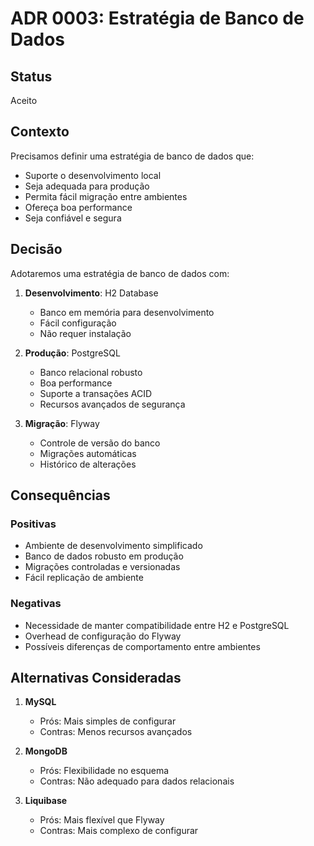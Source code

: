 # ADR 0003: Estratégia de Banco de Dados

## Status

Aceito

## Contexto

Precisamos definir uma estratégia de banco de dados que:
- Suporte o desenvolvimento local
- Seja adequada para produção
- Permita fácil migração entre ambientes
- Ofereça boa performance
- Seja confiável e segura

## Decisão

Adotaremos uma estratégia de banco de dados com:
1. **Desenvolvimento**: H2 Database
   - Banco em memória para desenvolvimento
   - Fácil configuração
   - Não requer instalação

2. **Produção**: PostgreSQL
   - Banco relacional robusto
   - Boa performance
   - Suporte a transações ACID
   - Recursos avançados de segurança

3. **Migração**: Flyway
   - Controle de versão do banco
   - Migrações automáticas
   - Histórico de alterações

## Consequências

### Positivas
- Ambiente de desenvolvimento simplificado
- Banco de dados robusto em produção
- Migrações controladas e versionadas
- Fácil replicação de ambiente

### Negativas
- Necessidade de manter compatibilidade entre H2 e PostgreSQL
- Overhead de configuração do Flyway
- Possíveis diferenças de comportamento entre ambientes

## Alternativas Consideradas

1. **MySQL**
   - Prós: Mais simples de configurar
   - Contras: Menos recursos avançados

2. **MongoDB**
   - Prós: Flexibilidade no esquema
   - Contras: Não adequado para dados relacionais

3. **Liquibase**
   - Prós: Mais flexível que Flyway
   - Contras: Mais complexo de configurar 
